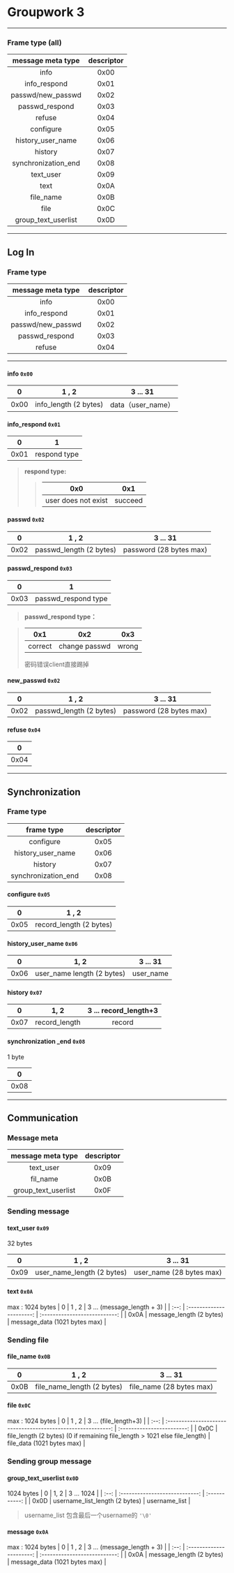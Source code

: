 # Groupwork 3  

------------------------
### Frame type (all)

|  message meta type  | descriptor |
| :-----------------: | :--------: |
|        info         |    0x00    |
|    info_respond     |    0x01    |
|  passwd/new_passwd  |    0x02    |
|   passwd_respond    |    0x03    |
|       refuse        |    0x04    |
|      configure      |    0x05    |
|  history_user_name  |    0x06    |
|       history       |    0x07    |
| synchronization_end |    0x08    |
|      text_user      |    0x09    |
|        text         |    0x0A    |
|      file_name      |    0x0B    |
|        file         |    0x0C    |
| group_text_userlist |    0x0D    |



----------------------------
## Log In

### Frame type

| message meta type | descriptor |
| :---------------: | :--------: |
|       info        |    0x00    |
|   info_respond    |    0x01    |
| passwd/new_passwd |    0x02    |
|  passwd_respond   |    0x03    |
|      refuse       |    0x04    |

-----

#### info `0x00`
|  0   |         1 , 2         |     3 ... 31      |
| :--: | :-------------------: | :---------------: |
| 0x00 | info_length (2 bytes) | data（user_name） |



#### info_respond `0x01`

|  0   |      1       |
| :--: | :----------: |
| 0x01 | respond type |

 > **respond type:**
 > >|         0x0         |   0x1   |
 > >| :-----------------: | :-----: |
 > >| user does not exist | succeed |



#### passwd  `0x02`

|  0   |          1 , 2          |        3 ... 31         |
| :--: | :---------------------: | :---------------------: |
| 0x02 | passwd_length (2 bytes) | password (28 bytes max) |



#### passwd_respond `0x03`

|  0   |          1          |
| :--: | :-----------------: |
| 0x03 | passwd_respond type |

>  **passwd_respond type：**

> |   0x1   |      0x2      |  0x3  |
> | :-----: | :-----------: | :---: |
> | correct | change passwd | wrong |
> 密码错误client直接踢掉



#### new_passwd `0x02` 

|  0   |          1 , 2          |        3 ... 31         |
| :--: | :---------------------: | :---------------------: |
| 0x02 | passwd_length (2 bytes) | password (28 bytes max) |



#### refuse  `0x04`

|  0   |
| :--: |
| 0x04 |

-----------------------
## Synchronization



### Frame type

|     frame type      | descriptor |
| :-----------------: | :--------: |
|      configure      |    0x05    |
|  history_user_name  |    0x06    |
|       history       |    0x07    |
| synchronization_end |    0x08    |



#### configure  `0x05`
|  0   |          1 , 2          |
| :--: | :---------------------: |
| 0x05 | record_length (2 bytes) |



#### history_user_name  `0x06`

|  0   |            1, 2            | 3 ... 31  |
| :--: | :------------------------: | :-------: |
| 0x06 | user_name length (2 bytes) | user_name |



#### history  `0x07`

|  0   |     1, 2      | 3 ... record_length+3 |
| :--: | :-----------: | :-------------------: |
| 0x07 | record_length |        record         |



#### synchronization _end   `0x08`

1 byte

|  0   |
| :--: |
| 0x08 |





----------
## Communication



### Message meta

|  message meta type  | descriptor |
| :-----------------: | :--------: |
|      text_user      |    0x09    |
|      fil_name       |    0x0B    |
| group_text_userlist |    0x0F    |



### Sending message

#### text_user `0x09`

32 bytes

|  0   |           1 , 2            |         3 ... 31         |
| :--: | :------------------------: | :----------------------: |
| 0x09 | user_name_length (2 bytes) | user_name (28 bytes max) |



#### text `0x0A`

max : 1024 bytes
|  0   |          1 , 2           |  3 ... (message_length + 3)   |
| :--: | :----------------------: | :---------------------------: |
| 0x0A | message_length (2 bytes) | message_data (1021 bytes max) |



### Sending file

#### file_name `0x0B`
|  0   |           1 , 2            |         3 ... 31         |
| :--: | :------------------------: | :----------------------: |
| 0x0B | file_name_length (2 bytes) | file_name (28 bytes max) |



#### file `0x0C`

max : 1024 bytes
|  0   |                            1 , 2                             |   3 ... (file_length+3)    |
| :--: | :----------------------------------------------------------: | :------------------------: |
| 0x0C | file_length (2 bytes) (0 if remaining file_length > 1021 else file_length) | file_data (1021 bytes max) |



### Sending group message

#### group_text_userlist `0x0D`
1024 bytes
|  0   |              1, 2              |  3 ... 1024   |
| :--: | :----------------------------: | :-----------: |
| 0x0D | username_list_length (2 bytes) | username_list |

> username_list 包含最后一个username的 `'\0'`



#### message `0x0A`

max : 1024 bytes
|  0   |          1 , 2           |  3 ... (message_length + 3)   |
| :--: | :----------------------: | :---------------------------: |
| 0x0A | message_length (2 bytes) | message_data (1021 bytes max) |



